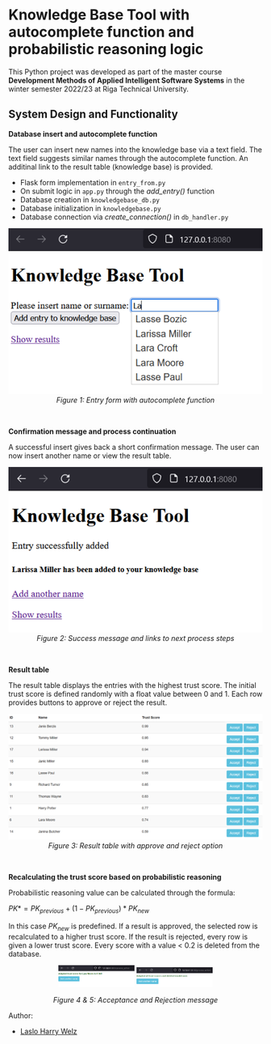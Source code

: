 # Knowledge Base Tool with autocomplete function and probabilistic reasoning logic

This Python project was developed as part of the master course **Development Methods of Applied Intelligent Software Systems** in the winter semester 2022/23 at Riga Technical University.

## System Design and Functionality

**Database insert and autocomplete function**

The user can insert new names into the knowledge base via a text field. The text field suggests similar names through the autocomplete function. An additinal link to the result table (knowledge base) is provided. 

- Flask form implementation in `entry_from.py`
- On submit logic in `app.py` through the *add_entry()* function
- Database creation in `knowledgebase_db.py`
- Database initialization in `knowledgebase.py`
- Database connection via *create_connection()* in `db_handler.py`

<div align="center">
<img src="images/entry_page_autocomplete.PNG" width="650"/></br>
<figcaption><I>Figure 1: Entry form with autocomplete function</I></figcaption>
</div>

&nbsp;

**Confirmation message and process continuation**

A successful insert gives back a short confirmation message. The user can now insert another name or view the result table.

<div align="center">
<img src="images/insert_success_message.PNG" width="650"/></br>
<figcaption><I>Figure 2: Success message and links to next process steps</I></figcaption>
</div>

&nbsp;

**Result table**

The result table displays the entries with the highest trust score. The initial trust score is defined randomly with a float value between 0 and 1. Each row provides buttons to approve or reject the result.

<div align="center">
<img src="images/result_table.PNG" width="650"/></br>
<figcaption><I>Figure 3: Result table with approve and reject option</I></figcaption>
</div>

&nbsp;

**Recalculating the trust score based on probabilistic reasoning**

Probabilistic reasoning value can be calculated through the formula: 

$PK* = PK_{previous} + (1-PK_{previous}) * PK_{new}$

In this case $PK_{new}$ is predefined.
If a result is approved, the selected row is recalculated to a higher trust score.
If the result is rejected, every row is given a lower trust score. Every score with a value < 0.2 is deleted from the database.

<p float="left" align="middle">
  <img src="images/message_acceptance.PNG" width="30%" />
  <img src="images/message_rejection.PNG" width="30%" /> 
</p>
<div align="center">
<figcaption><I>Figure 4 & 5: Acceptance and Rejection message</I></figcaption>
</div>


Author:
* [Laslo Harry Welz](https://github.com/LasHarry)
